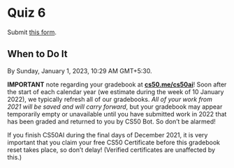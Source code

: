 # Quiz 6

Submit [this form](https://forms.cs50.io/869a4e0a-98a2-460d-b345-f6056c08b0e3).

## **When to Do It**

By Sunday, January 1, 2023, 10:29 AM GMT+5:30.

**IMPORTANT** note regarding your gradebook at **[cs50.me/cs50ai](https://cs50.me/cs50ai)**! Soon after the start of each calendar year (we estimate during the week of 10 January 2022), we typically refresh all of our gradebooks. *All of your work from 2021 will be saved and will carry forward*, but your gradebook may appear temporarily empty or unavailable until you have submitted work in 2022 that has been graded and returned to you by CS50 Bot. So don’t be alarmed!

If you finish CS50AI during the final days of December 2021, it is very important that you claim your free CS50 Certificate before this gradebook reset takes place, so don’t delay! (Verified certificates are unaffected by this.)